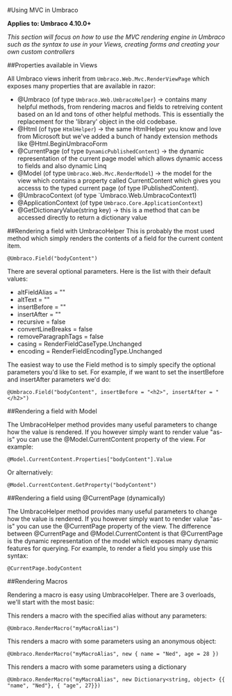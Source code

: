 #Using MVC in Umbraco

**Applies to: Umbraco 4.10.0+**

_This section will focus on how to use the MVC rendering engine in Umbraco such as the syntax to use in your Views, creating forms and creating your own custom controllers_ 

##Properties available in Views

All Umbraco views inherit from `Umbraco.Web.Mvc.RenderViewPage` which exposes many properties that are available in razor:

* @Umbraco (of type `Umbraco.Web.UmbracoHelper`) -> contains many helpful methods, from rendering macros and fields to retreiving content based on an Id and tons of other helpful methods. This is essentially the replacement for the 'library' object in the old codebase.
* @Html (of type `HtmlHelper`) -> the same HtmlHelper you know and love from Microsoft but we've added a bunch of handy extension methods like @Html.BeginUmbracoForm
* @CurrentPage (of type `DynamicPublishedContent`) -> the dynamic representation of the current page model which allows dynamic access to fields and also dynamic Linq
* @Model (of type `Umbraco.Web.Mvc.RenderModel`) -> the model for the view which contains a property called CurrentContent which gives you accesss to the typed current page (of type IPublishedContent). 
* @UmbracoContext (of type `Umbraco.Web.UmbracoContext1)
* @ApplicationContext (of type `Umbraco.Core.ApplicationContext`)
* @GetDictionaryValue(string key) -> this is a method that can be accessed directly to return a dictionary value

##Rendering a field with UmbracoHelper
This is probably the most used method which simply renders the contents of a field for the current content item.

	@Umbraco.Field("bodyContent")

There are several optional parameters. Here is the list with their default values:

* altFieldAlias = ""
* altText = ""
* insertBefore = ""
* insertAfter = ""
* recursive = false
* convertLineBreaks = false
* removeParagraphTags = false
* casing = RenderFieldCaseType.Unchanged
* encoding = RenderFieldEncodingType.Unchanged

The easiest way to use the Field method is to simply specify the optional parameters you'd like to set. For example, if we want to set the insertBefore and insertAfter parameters we'd do:

	@Umbraco.Field("bodyContent", insertBefore = "<h2>", insertAfter = "</h2>")


##Rendering a field with Model

The UmbracoHelper method provides many useful parameters to change how the value is rendered. If you however simply want to render value "as-is" you can use the @Model.CurrentContent property of the view. For example:

	@Model.CurrentContent.Properties["bodyContent"].Value

Or alternatively:

	@Model.CurrentContent.GetProperty("bodyContent")

##Rendering a field using @CurrentPage (dynamically)

The UmbracoHelper method provides many useful parameters to change how the value is rendered. If you however simply want to render value "as-is" you can use the @CurrentPage property of the view. The difference between @CurrentPage and @Model.CurrentContent is that @CurrentPage is the dynamic representation of the model which exposes many dynamic features for querying. For example, to render a field you simply use this syntax:

	@CurrentPage.bodyContent

##Rendering Macros

Rendering a macro is easy using UmbracoHelper. There are 3 overloads, we'll start with the most basic:

This renders a macro with the specified alias without any parameters:

	@Umbraco.RenderMacro("myMacroAlias")

This renders a macro with some parameters using an anonymous object:

	@Umbraco.RenderMacro("myMacroAlias", new { name = "Ned", age = 28 })

This renders a macro with some parameters using a dictionary

	@Umbraco.RenderMacro("myMacroAlias", new Dictionary<string, object> {{ "name", "Ned"}, { "age", 27}})

